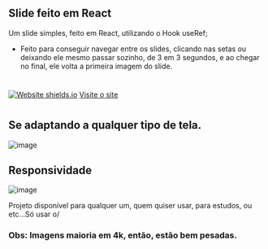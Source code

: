 ## Slide feito em React

Um slide simples, feito em React, utilizando o Hook useRef;

* Feito para conseguir navegar entre os slides, clicando nas setas ou deixando ele mesmo passar sozinho, de 3 em 3 segundos, e ao chegar no final, ele volta a primeira imagem do slide.

#
[![Website shields.io](https://img.shields.io/website-up-down-green-red/http/shields.io.svg)](http://shields.io/)
<a href='https://slide-react.vercel.app/'>Visite o site</a>
#

## Se adaptando a qualquer tipo de tela.

![image](https://user-images.githubusercontent.com/77819811/155478382-4a26a295-5499-467d-9147-132df0092e22.png)


## Responsividade
![image](https://user-images.githubusercontent.com/77819811/155477580-9c0de9e4-9068-4c7e-a05d-26ae48892547.png)


Projeto disponível para qualquer um, quem quiser usar, para estudos, ou etc...Só usar o/

### Obs: Imagens maioria em 4k, então, estão bem pesadas.

